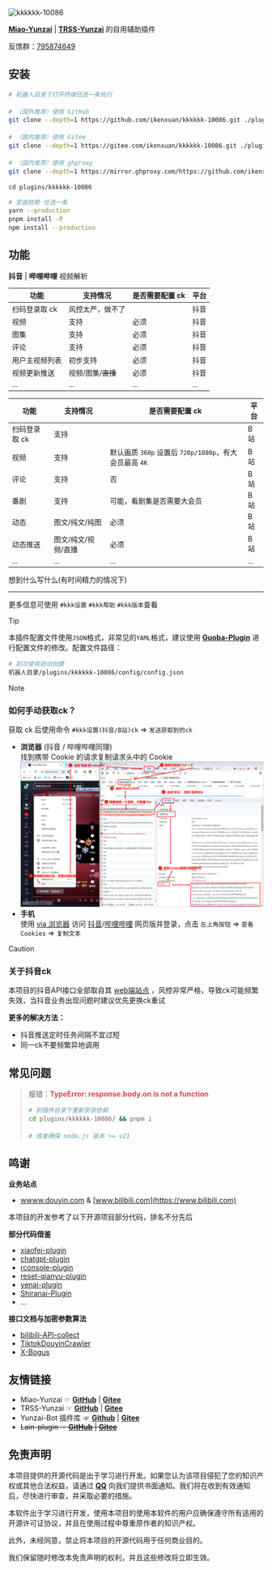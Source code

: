 ![kkkkkk-10086](https://socialify.git.ci/ikenxuan/kkkkkk-10086/image?font=Inter&forks=1&issues=1&language=1&name=1&owner=1&pattern=Plus&pulls=1&stargazers=1&theme=Auto)

[**Miao-Yunzai**](https://github.com/yoimiya-kokomi/Miao-Yunzai) | [**TRSS-Yunzai**](https://github.com/TimeRainStarSky/Yunzai) 的自用辅助插件

反馈群：[795874649](http://qm.qq.com/cgi-bin/qm/qr?_wv=1027&k=S8y6baEcSkO6TEO5kEdfgmJhz79Oxdw5&authKey=ficWQytHGz3KIv5i0HpGbEeMBpABBXfjEMYRzo3ZwMV%2B0Y5mq8cC0Yxbczfa904H&noverify=0&group_code=795874649)

## 安装

```sh
# 机器人目录下打开终端任选一条执行

# （国外推荐）使用 GitHub
git clone --depth=1 https://github.com/ikenxuan/kkkkkk-10086.git ./plugins/kkkkkk-10086/

# （国内推荐）使用 Gitee
git clone --depth=1 https://gitee.com/ikenxuan/kkkkkk-10086.git ./plugins/kkkkkk-10086/

# （国内推荐）使用 ghproxy
git clone --depth=1 https://mirror.ghproxy.com/https://github.com/ikenxuan/kkkkkk-10086.git ./plugins/kkkkkk-10086/
```

```
cd plugins/kkkkkk-10086
```

```sh
# 安装依赖 任选一条
yarn --production
pnpm install -P
npm install --production
```

## 功能

**抖音** | **哔哩哔哩** 视频解析

| 功能           | 支持情况         | 是否需要配置 ck | 平台 |
| -------------- | ---------------- | --------------- | ---- |
| 扫码登录取 ck  | 风控太严，做不了 |                 | 抖音 |
| 视频           | 支持             | 必须            | 抖音 |
| 图集           | 支持             | 必须            | 抖音 |
| 评论           | 支持             | 必须            | 抖音 |
| 用户主视频列表 | 初步支持         | 必须            | 抖音 |
| 视频更新推送   | 视频/图集/~~直播~~   | 必须            | 抖音 |
| ...            | ...              | ...             | ...  |

| 功能          | 支持情况            | 是否需要配置 ck                                             | 平台 |
| ------------- | ------------------- | ----------------------------------------------------------- | ---- |
| 扫码登录取 ck | 支持                |                                                             | B 站 |
| 视频          | 支持                | 默认画质 `360p` 设置后 `720p/1080p`，有大会员最高 `4K` | B 站
| 评论          | 支持                | 否                                                          | B 站 |
| 番剧          | 支持                | 可能，看剧集是否需要大会员                              |B 站
| 动态          | 图文/纯文/纯图      | 必须                                                        | B 站 |
| 动态推送      | 图文/纯文/视频/直播 | 必须                                                        | B 站 |
| ...           | ...                 | ...                                                         | ...  |

想到什么写什么(有时间精力的情况下)

---

更多信息可使用 `#kkk设置` `#kkk帮助` `#kkk版本`查看

> [!TIP]  
> 本插件配置文件使用`JSON`格式，非常见的`YAML`格式，建议使用 [**Guoba-Plugin**](https://github.com/guoba-yunzai/guoba-plugin) 进行配置文件的修改。配置文件路径：
>
> ```sh
> # 初次使用自动创建
> 机器人目录/plugins/kkkkkk-10086/config/config.json
> ```

> [!NOTE]
>
> ### **如何手动获取ck？**
>
> 获取 ck 后使用命令 `#kkk设置(抖音/B站)ck` => `发送获取到的ck`
>
> - **浏览器** (抖音 / 哔哩哔哩同理)  
>   找到携带 Cookie 的请求复制请求头中的 Cookie  
>   ![img](./resources/pic/pic1.png)
> - **手机**  
>   使用 [via 浏览器](https://res.viayoo.com/v1/via-release-cn.apk) 访问 [抖音](https://www.douyin.com/)/[哔哩哔哩](https://www.bilibili.com/) 网页版并登录，点击 `左上角按钮` => `查看 Cookies` => `复制文本`

> [!CAUTION]
>
> ### 关于抖音ck
>
> 本项目的抖音API接口全部取自其 [web端站点](https://www.douyin.com) ，风控非常严格，导致ck可能频繁失效，当抖音业务出现问题时建议优先更换ck重试
>
> **更多的解决方法：**
>
> - 抖音推送定时任务间隔不宜过短
> - 同一ck不要频繁异地调用

## 常见问题
> 报错：**<span style="color:#D7474B">TypeError: response.body.on is not a function</span>**
> 
> ```sh
> # 到插件目录下重新安装依赖
> cd plugins/kkkkkk-10086/ && pnpm i
>
> # 或者确保 node.js 版本 >= v21
> ```

## 鸣谢


**业务站点**

- [wwww.douyin.com](https://www.douyin.com) & [www.bilibili.com](https://www.bilibili.com)

本项目的开发参考了以下开源项目部分代码，排名不分先后

**部分代码借鉴**

- [xiaofei-plugin](https://gitee.com/xfdown/xiaofei-plugin)
- [chatgpt-plugin](https://github.com/ikechan8370/chatgpt-plugin)
- [rconsole-plugin](https://gitee.com/kyrzy0416/rconsole-plugin)
- [reset-qianyu-plugin](https://gitee.com/think-first-sxs/reset-qianyu-plugin)
- [yenai-plugin](https://github.com/yeyang52/yenai-plugin)
- [Shiranai-Plugin](https://github.com/XasYer/Shiranai-Plugin)
- ...

**接口文档与加密参数算法**

- [bilibili-API-collect](https://github.com/SocialSisterYi/bilibili-API-collect)
- [TiktokDouyinCrawler](https://github.com/NearHuiwen/TiktokDouyinCrawler)
- [X-Bogus](https://github.com/B1gM8c/X-Bogus)

## 友情链接

- Miao-Yunzai ☞ [**GitHub**](https://github.com/yoimiya-kokomi/Miao-Yunzai) | [**Gitee**](https://gitee.com/yoimiya-kokomi/Miao-Yunzai)
- TRSS-Yunzai ☞ [**GitHub**](https://github.com/TimeRainStarSky/Yunzai) | [**Gitee**](https://gitee.com/TimeRainStarSky/Yunzai)
- Yunzai-Bot 插件库 ☞ [**Github**](https://github.com/yhArcadia/Yunzai-Bot-plugins-index) | [**Gitee**](https://gitee.com/yhArcadia/Yunzai-Bot-plugins-index)
- ~~Lain-plugin ☞ [**GitHub**](https://github.com/Loli-Lain/Lain-plugin) | [**Gitee**](https://gitee.com/Zyy955/Lain-plugin)~~

## 免责声明

本项目提供的开源代码是出于学习进行开发。如果您认为该项目侵犯了您的知识产权或其他合法权益，请通过 **[QQ](https://qm.qq.com/q/k6Up32hdWE)** 向我们提供书面通知。我们将在收到有效通知后，尽快进行审查，并采取必要的措施。

本软件出于学习进行开发，使用本项目的使用本软件的用户应确保遵守所有适用的开源许可证协议，并且在使用过程中尊重原作者的知识产权。

此外，未经同意，禁止将本项目的开源代码用于任何商业目的。

我们保留随时修改本免责声明的权利，并且这些修改将立即生效。
